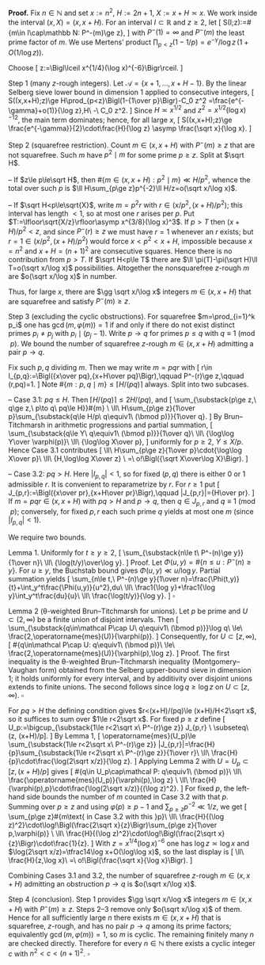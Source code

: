 **Proof.** Fix $n\in\mathbb N$ and set $x:=n^2$, $H:=2n+1$, $X:=x+H\asymp x$. We work inside the interval $(x,X)=(x,x+H)$. For an interval $I\subset\mathbb R$ and $z\ge2$, let
\[
S(I;z):=\#\{m\in I\cap\mathbb N: P^-(m)\ge z\},
\]
with $P^-(1)=\infty$ and $P^-(m)$ the least prime factor of $m$. We use Mertens’ product $\prod_{p<z}(1-1/p)=e^{-
\gamma}/\log z\,(1+O(1/\log z))$.

Choose
\[
z:=\Bigl\lceil x^{1/4}(\log x)^{-6}\Bigr\rceil.
\]

Step 1 (many $z$-rough integers). Let $\mathcal A=\{x+1,\dots,x+H-1\}$. By the linear Selberg sieve lower bound in dimension $1$ applied to consecutive integers,
\[
S((x,x+H);z)\ge H\prod_{p<z}\Bigl(1-{1\over p}\Bigr)-C_0 z^2
=\frac{e^{-\gamma}+o(1)}{\log z}\,H\ -\ C_0 z^2.
\]
Since $H\asymp x^{1/2}$ and $z^2=x^{1/2}(\log x)^{-12}$, the main term dominates; hence, for all large $x$,
\[
S((x,x+H);z)\ge \frac{e^{-\gamma}}{2}\cdot\frac{H}{\log z}
\asymp \frac{\sqrt x}{\log x}.
\]

Step 2 (squarefree restriction). Count $m\in(x,x+H)$ with $P^-(m)\ge z$ that are not squarefree. Such $m$ have $p^2\mid m$ for some prime $p\ge z$. Split at $\sqrt H$.

– If $z\le p\le\sqrt H$, then $\#\{m\in(x,x+H): p^2\mid m\}\ll H/p^2$, whence the total over such $p$ is $\ll H\sum_{p\ge z}p^{-2}\ll H/z=o(\sqrt x/\log x)$.

– If $\sqrt H<p\le\sqrt{X}$, write $m=p^2 r$ with $r\in\bigl(x/p^2,(x+H)/p^2\bigr)$; this interval has length $<1$, so at most one $r$ arises per $p$. Put $T:=\lfloor\sqrt{X/z}\rfloor\asymp x^{3/8}(\log x)^3$. If $p>T$ then $(x+H)/p^2<z$, and since $P^-(r)\ge z$ we must have $r=1$ whenever an $r$ exists; but $r=1\in(x/p^2,(x+H)/p^2)$ would force $x<p^2<x+H$, impossible because $x=n^2$ and $x+H=(n+1)^2$ are consecutive squares. Hence there is no contribution from $p>T$. If $\sqrt H<p\le T$ there are $\ll \pi(T)-\pi(\sqrt H)\ll T=o(\sqrt x/\log x)$ possibilities. Altogether the nonsquarefree $z$-rough $m$ are $o(\sqrt x/\log x)$ in number.

Thus, for large $x$, there are $\gg \sqrt x/\log x$ integers $m\in(x,x+H)$ that are squarefree and satisfy $P^-(m)\ge z$.

Step 3 (excluding the cyclic obstructions). For squarefree $m=\prod_{i=1}^k p_i$ one has $\gcd(m,\varphi(m))=1$ if and only if there do not exist distinct primes $p_i\ne p_j$ with $p_i\mid(p_j-1)$. Write $p\to q$ for primes $p\le q$ with $q\equiv1\pmod p$. We bound the number of squarefree $z$-rough $m\in(x,x+H)$ admitting a pair $p\to q$.

Fix such $p,q$ dividing $m$. Then we may write $m=pqr$ with
\[
r\in I_{p,q}:=\Bigl({x\over pq},{x+H\over pq}\Bigr),\qquad P^-(r)\ge z,\qquad (r,pq)=1.
\]
Note $\#\{m: p,q\mid m\}\le \lceil H/(pq)\rceil$ always. Split into two subcases.

– Case 3.1: $pq\le H$. Then $\lceil H/(pq)\rceil\le 2H/(pq)$, and
\[
\sum_{\substack{p\ge z,\ q\ge z,\ p\to q\\ pq\le H}}\#\{m\}
\ \ll\ H\sum_{p\ge z}{1\over p}\sum_{\substack{q\le H/p\\ q\equiv1\ (\bmod p)}}{1\over q}.
\]
By Brun–Titchmarsh in arithmetic progressions and partial summation,
\[
\sum_{\substack{q\le Y\\ q\equiv1\ (\bmod p)}}{1\over q}\ \ll\ {\log\log Y\over \varphi(p)}\ \ll\ {\log\log X\over p},
\]
uniformly for $p\ge2$, $Y\le X/p$. Hence Case 3.1 contributes
\[
\ll\ H\sum_{p\ge z}{1\over p}\cdot{\log\log X\over p}\ \ll\ {H\,\log\log X\over z}
\ =\ o\!\Bigl({\sqrt X\over\log X}\Bigr).
\]

– Case 3.2: $pq>H$. Here $|I_{p,q}|<1$, so for fixed $(p,q)$ there is either $0$ or $1$ admissible $r$. It is convenient to reparametrize by $r$. For $r\ge1$ put
\[
J_{p,r}:=\Bigl({x\over pr},{x+H\over pr}\Bigr),\qquad |J_{p,r}|={H\over pr}.
\]
If $m=pqr\in(x,x+H)$ with $pq>H$ and $p\to q$, then $q\in J_{p,r}$ and $q\equiv1\pmod p$; conversely, for fixed $p,r$ each such prime $q$ yields at most one $m$ (since $|I_{p,q}|<1$).

We require two bounds.

Lemma 1. Uniformly for $t\ge y\ge2$,
\[
\sum_{\substack{n\le t\\ P^-(n)\ge y}}{1\over n}\ \ll\ {\log(t/y)\over\log y}.
\]
Proof. Let $\Phi(u,y)=\#\{n\le u: P^-(n)\ge y\}$. For $u\ge y$, the Buchstab bound gives $\Phi(u,y)\ll u/\log y$. Partial summation yields
\[
\sum_{n\le t,\ P^-(n)\ge y}{1\over n}=\frac{\Phi(t,y)}{t}+\int_y^t\frac{\Phi(u,y)}{u^2}\,du\ \ll\ \frac1{\log y}+\frac1{\log y}\int_y^t\frac{du}{u}\ \ll\ \frac{\log(t/y)}{\log y}.
\]
$\square$

Lemma 2 (θ-weighted Brun–Titchmarsh for unions). Let $p$ be prime and $U\subset(2,\infty)$ be a finite union of disjoint intervals. Then
\[
\sum_{\substack{q\in\mathcal P\cap U\\ q\equiv1\ (\bmod p)}}\log q\ \le\ \frac{2\,\operatorname{mes}(U)}{\varphi(p)}.
\]
Consequently, for $U\subset[z,\infty)$,
\[
\#\{q\in\mathcal P\cap U: q\equiv1\ (\bmod p)\}\ \le\ \frac{2\,\operatorname{mes}(U)}{\varphi(p)\,\log z}.
\]
Proof. The first inequality is the θ-weighted Brun–Titchmarsh inequality (Montgomery–Vaughan form) obtained from the Selberg upper-bound sieve in dimension $1$; it holds uniformly for every interval, and by additivity over disjoint unions extends to finite unions. The second follows since $\log q\ge\log z$ on $U\subset[z,\infty)$. $\square$

For $pq>H$ the defining condition gives $r<(x+H)/(pq)\le (x+H)/H<2\sqrt x$, so it suffices to sum over $1\le r<2\sqrt x$. For fixed $p\ge z$ define
\[
U_p:=\bigcup_{\substack{1\le r<2\sqrt x\\ P^-(r)\ge z}} J_{p,r} \ \subseteq\ (z, (x+H)/p].
\]
By Lemma 1,
\[
\operatorname{mes}(U_p)\le \sum_{\substack{1\le r<2\sqrt x\\ P^-(r)\ge z}} |J_{p,r}|=\frac{H}{p}\sum_{\substack{1\le r<2\sqrt x\\ P^-(r)\ge z}}{1\over r}\ \ll\ \frac{H}{p}\cdot\frac{\log(2\sqrt x/z)}{\log z}.
\]
Applying Lemma 2 with $U=U_p\subset[z,(x+H)/p]$ gives
\[
\#\{q\in U_p\cap\mathcal P: q\equiv1\ (\bmod p)\}\ \ll\ \frac{\operatorname{mes}(U_p)}{\varphi(p)\,\log z}
\ \ll\ \frac{H}{\varphi(p)\,p}\cdot\frac{\log(2\sqrt x/z)}{(\log z)^2}.
\]
For fixed $p$, the left-hand side bounds the number of $m$ counted in Case 3.2 with that $p$. Summing over $p\ge z$ and using $\varphi(p)\ge p-1$ and $\sum_{p\ge z}p^{-2}\ll 1/z$, we get
\[
\sum_{p\ge z}\#\{m\text{ in Case 3.2 with this }p\}\ \ll\ \frac{H}{(\log z)^2}\cdot\log\!\Bigl(\frac{2\sqrt x}{z}\Bigr)\sum_{p\ge z}{1\over p\,\varphi(p)}
\ \ll\ \frac{H}{(\log z)^2}\cdot\log\!\Bigl(\frac{2\sqrt x}{z}\Bigr)\cdot\frac{1}{z}.
\]
With $z=x^{1/4}(\log x)^{-6}$ one has $\log z\asymp\log x$ and $\log(2\sqrt x/z)=\tfrac14\log x+O(\log\log x)$, so the last display is
\[
\ll\ \frac{H}{z\,\log x}\ =\ o\!\Bigl(\frac{\sqrt x}{\log x}\Bigr).
\]

Combining Cases 3.1 and 3.2, the number of squarefree $z$-rough $m\in(x,x+H)$ admitting an obstruction $p\to q$ is $o(\sqrt x/\log x)$.

Step 4 (conclusion). Step 1 provides $\gg \sqrt x/\log x$ integers $m\in(x,x+H)$ with $P^-(m)\ge z$. Steps 2–3 remove only $o(\sqrt x/\log x)$ of them. Hence for all sufficiently large $n$ there exists $m\in(x,x+H)$ that is squarefree, $z$-rough, and has no pair $p\to q$ among its prime factors; equivalently $\gcd(m,\varphi(m))=1$, so $m$ is cyclic. The remaining finitely many $n$ are checked directly. Therefore for every $n\in\mathbb N$ there exists a cyclic integer $c$ with $n^2<c<(n+1)^2$. $\square$